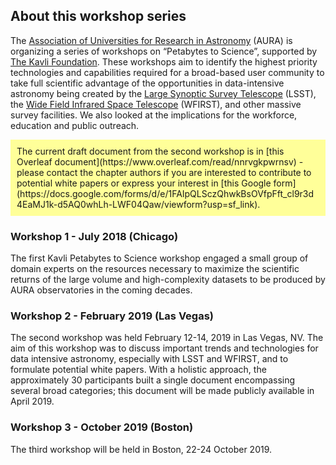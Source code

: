 ## About this workshop series

The [Association of Universities for Research in Astronomy](https://www.aura-astronomy.org/) (AURA) is organizing a series of workshops on “Petabytes to Science”, supported by [The Kavli Foundation](https://www.kavlifoundation.org/). 
These workshops aim to identify the highest priority technologies and capabilities required for a broad-based user community to take full scientific advantage of the opportunities in data-intensive astronomy being created by the [Large Synoptic Survey Telescope](https://www.lsst.org/) (LSST), the [Wide Field Infrared Space Telescope](https://wfirst.gsfc.nasa.gov/) (WFIRST), and other massive survey facilities. We also looked at the implications for the workforce, education and public outreach.

<div markdown="span" style="background-color: #ffff99; padding: 10px">
The current draft document from the second workshop is in [this Overleaf document](https://www.overleaf.com/read/nnrvgkpwrnsv) - please contact the chapter authors if you are interested to contribute to potential white papers or express your interest in [this Google form](https://docs.google.com/forms/d/e/1FAIpQLSczQhwkBsOVfpFft_cl9r3d4EaMJ1k-d5AQ0whLh-LWF04Qaw/viewform?usp=sf_link).
</div>

### Workshop 1 - July 2018 (Chicago)

The first Kavli Petabytes to Science workshop engaged a small group of domain experts on the resources necessary to maximize the scientific returns of the large volume and high-complexity datasets to be produced by AURA observatories in the coming decades. 

### Workshop 2 - February 2019 (Las Vegas)

The second workshop was held February 12-14, 2019 in Las Vegas, NV. The aim of this workshop was to discuss important trends and technologies for data intensive astronomy, especially with LSST and WFIRST, and to formulate potential white papers. With a holistic approach, the approximately 30 participants built a single document encompassing several broad categories; this document will be made publicly available in April 2019. 

### Workshop 3 - October 2019 (Boston)

The third workshop will be held in Boston, 22-24 October 2019. 



